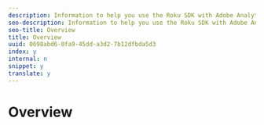 ```yaml
---
description: Information to help you use the Roku SDK with Adobe Analytics.
seo-description: Information to help you use the Roku SDK with Adobe Analytics.
seo-title: Overview
title: Overview
uuid: 0698abd6-0fa9-45dd-a3d2-7b12dfbda5d3
index: y
internal: n
snippet: y
translate: y
---
```


# Overview


